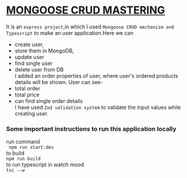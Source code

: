 # [MONGOOSE CRUD MASTERING](https://express-mongoose-crud-flax.vercel.app/)

It is an ``express project``,in which I used ``Mongoose CRUD mechanism and Typescript`` to make an user application.Here we can

- create user,
- store them in MongoDB,
- update user
- find single user
- delete user from DB  
I added an order properties of user, where user's ordered products details will be shown.
User can see-
- total order
- total price
- can find single order details  
I have used ``Zod validation system`` to validate the input values while creating user. 
### Some important instructions to run this application locally
run command  
``` npm run start:dev```  
to build  
 ```npm run build```  
 to run typescript in watch mood  
 ```tsc --w```
